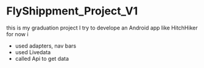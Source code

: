 # FlyShippment_Project_V1
this is my graduation project I try to develope an Android app like HitchHiker for now i 
- used adapters, nav bars  
- used Livedata
- called Api to get data
